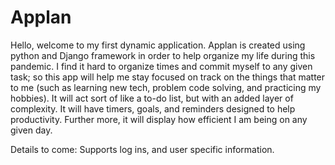 # Applan

Hello, welcome to my first dynamic application. Applan is created using python and Django framework in order to help organize my life during this pandemic. I find it hard to organize times and commit myself to any given task; so this app will help me stay focused
on track on the things that matter to me (such as learning new tech, problem code solving, and practicing my hobbies). It will act sort of like a to-do list, but with an added layer of complexity. It will have timers, goals, and reminders designed to help productivity.
Further more, it will display how efficient I am being on any given day. 

Details to come:
Supports log ins, and user specific information.
